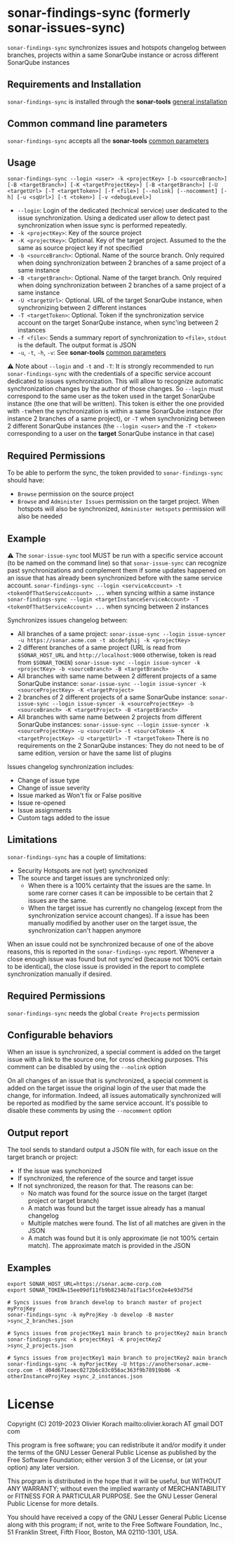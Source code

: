 # <a name="sonar-findings-sync"></a>sonar-findings-sync (formerly sonar-issues-sync)

`sonar-findings-sync` synchronizes issues and hotspots changelog between branches, projects within a same SonarQube instance or across different SonarQube instances

## Requirements and Installation

`sonar-findings-sync` is installed through the **sonar-tools** [general installation](../README.md#install)

## Common command line parameters

`sonar-findings-sync` accepts all the **sonar-tools** [common parameters](../README.md#common-params)

## Usage

`sonar-findings-sync --login <user> -k <projectKey> [-b <sourceBranch>] [-B <targetBranch>] [-K <targetProjectKey>] [-B <targetBranch>] [-U <targetUrl> [-T <targetToken>] [-f <file>] [--nolink] [--nocomment] [-h] [-u <sqUrl>] [-t <token>] [-v <debugLevel>]`

- `--login`: Login of the dedicated (technical service) user dedicated to the issue synchronization. Using a dedicated user allow to detect past synchronization when issue sync is performed repeatedly.
- `-k <projectKey>`: Key of the source project
- `-K <projectKey>`: Optional. Key of the target project. Assumed to the the same as source project key if not specified
- `-b <sourceBranch>`: Optional. Name of the source branch. Only required when doing synchronization between 2 branches of a same project of a same instance
- `-B <targetBranch>`: Optional. Name of the target branch. Only required when doing synchronization between 2 branches of a same project of a same instance
- `-U <targetUrl>`: Optional. URL of the target SonarQube instance, when synchronizing between 2 different instances
- `-T <targetToken>`: Optional. Token if the synchronization service account on the target SonarQube instance, when sync'ing between 2 instances
- `-f <file>`: Sends a summary report of synchronization to `<file>`, `stdout` is the default. The output format is JSON
- `-u`, `-t`, `-h`, `-v`: See **sonar-tools** [common parameters](../README.md#common-params)

:warning: Note about `--login` and `-t` and `-T`: It is strongly recommended to run `sonar-findings-sync` with the credentials of a specific service account dedicated to issues synchronization. This will allow to recognize automatic synchronization changes by the author of those changes. So `--login` must correspond to the same user as the token used in the target SonarQube instance (the one that will be written). This token is either the one provided with `-t`when the synchronization is within a same SonarQube instance (for instance 2 branches of a same project), or `-T` when synchronizing between 2 different SonarQube instances (the `--login <user>` and the `-T <token>` corresponding to a user on the **target** SonarQube instance in that case)

## Required Permissions

To be able to perform the sync, the token provided to `sonar-findings-sync` should have:
- `Browse` permission on the source project
- `Browse` and `Administer Issues` permission on the target project. When hotspots will also be synchronized,
  `Administer Hotspots` permission will also be needed

## Example

:warning: The `sonar-issue-sync` tool MUST be run with a specific service account (to be named on the command line) so that `sonar-issue-sync` can recognize past synchronizations and complement them if some updates happened on an issue that has already been synchronized before with the same service account.
`sonar-findings-sync --login <serviceAccount> -t <tokenOfThatServiceAccount> ...` when syncing within a same instance
`sonar-findings-sync --login <targetInstanceServiceAccount> -T <tokenOfThatServiceAccount> ...` when syncing between 2 instances

Synchronizes issues changelog between:
- All branches of a same project:
  `sonar-issue-sync --login issue-syncer -u https://sonar.acme.com -t abcdefghij -k <projectKey>`
- 2 different branches of a same project
   (URL is read from `$SONAR_HOST_URL` and `http://localhost:9000` otherwise, token is read from `$SONAR_TOKEN`)
  `sonar-issue-sync --login issue-syncer -k <projectKey> -b <sourceBranch> -B <targetBranch>`
- All branches with same name between 2 different projects of a same SonarQube instance:
  `sonar-issue-sync --login issue-syncer -k <sourceProjectKey> -K <targetProject>`
- 2 branches of 2 different projects of a same SonarQube instance:
  `sonar-issue-sync --login issue-syncer -k <sourceProjectKey> -b <sourceBranch> -K <targetProject> -B <targetBranch>`
- All branches with same name between 2 projects from different SonarQube instances:
  `sonar-issue-sync --login issue-syncer -k <sourceProjectKey> -u <sourceUrl> -t <sourceToken> -K <targetProjectKey> -U <targetUrl> -T <targetToken>`
  There is no requirements on the 2 SonarQube instances: They do not need to be of same edition, version or have the same list of plugins

Issues changelog synchronization includes:
- Change of issue type
- Change of issue severity
- Issue marked as Won't fix or False positive
- Issue re-opened
- Issue assignments
- Custom tags added to the issue

## Limitations

`sonar-findings-sync` has a couple of limitations:
- Security Hotspots are not (yet) synchronized
- The source and target issues are synchronized only:
  - When there is a 100% certainty that the issues are the same. In some rare corner cases it can be impossible to be certain that 2 issues are the same.
  - When the target issue has currently no changelog (except from the synchronization service account changes). If a issue
  has been manually modified by another user on the target issue, the synchronization can't happen anymore

When an issue could not be synchronized because of one of the above reasons, this is reported in the `sonar-findings-sync` report.
Whenever a close enough issue was found but not sync'ed (because not 100% certain to be identical), the close issue is provided in the report to complete synchronization manually if desired.

## Required Permissions

`sonar-findings-sync` needs the global `Create Projects` permission

## Configurable behaviors

When an issue is synchronized, a special comment is added on the target issue with a link to the source one, for cross checking purposes. This comment can be disabled by using the `--nolink` option

On all changes of an issue that is synchronized, a special comment is added on the target issue the original login of the user that made the change, for information. Indeed, all issues automatically synchronized will be reported as modified by the same service account. It's possible to disable these comments by using the `--nocomment` option

## Output report

The tool sends to standard output a JSON file with, for each issue on the target branch or project:
- If the issue was synchonized
- If synchronized, the reference of the source and target issue
- If not synchronized, the reason for that. The reasons can be:
  - No match was found for the source issue on the target (target project or target branch)
  - A match was found but the target issue already has a manual changelog
  - Multiple matches were found. The list of all matches are given in the JSON
  - A match was found but it is only approximate (ie not 100% certain match). The approximate match is provided in the JSON

## Examples
```
export SONAR_HOST_URL=https://sonar.acme-corp.com
export SONAR_TOKEN=15ee09df11fb9b8234b7a1f1ac5fce2e4e93d75d

# Syncs issues from branch develop to branch master of project myProjKey
sonar-findings-sync -k myProjKey -b develop -B master >sync_2_branches.json

# Syncs issues from projectKey1 main branch to projectKey2 main branch
sonar-findings-sync -k projectKey1 -K projectKey2 >sync_2_projects.json

# Syncs issues from projectKey1 main branch to projectKey2 main branch
sonar-findings-sync -k myPorjectKey -U https://anothersonar.acme-corp.com -t d04d671eaec0272b6c83c056ac363f9b78919b06 -K otherInstanceProjKey >sync_2_instances.json
```

# License

Copyright (C) 2019-2023 Olivier Korach
mailto:olivier.korach AT gmail DOT com

This program is free software; you can redistribute it and/or
modify it under the terms of the GNU Lesser General Public
License as published by the Free Software Foundation; either
version 3 of the License, or (at your option) any later version.

This program is distributed in the hope that it will be useful,
but WITHOUT ANY WARRANTY; without even the implied warranty of
MERCHANTABILITY or FITNESS FOR A PARTICULAR PURPOSE. See the GNU
Lesser General Public License for more details.

You should have received a copy of the GNU Lesser General Public License
along with this program; if not, write to the Free Software Foundation,
Inc., 51 Franklin Street, Fifth Floor, Boston, MA  02110-1301, USA.
